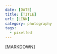 ```yaml
---
date: [DATE]
title: [TITLE]
url: [LINK]
category: photography
tags:
  - pixelfed
---
```


<div class="gallery">

[MARKDOWN]

</div>
